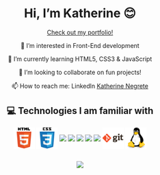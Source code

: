 <h1 align="center"> Hi, I’m Katherine 😊</h1>
<p align="center">
<a href="https://katherine-na.github.io/katherine-portfolio/">Check out my portfolio!</a>
</p>
<p align="center"> 👀 I’m interested in Front-End development </p>
<p align="center"> 🌱 I’m currently learning HTML5, CSS3 & JavaScript </p>
<p align="center"> 💞️ I’m looking to collaborate on fun projects! </p>
<p align="center"> 📫 How to reach me: Linkedln <a href="https://www.linkedin.com/in/katherine-negrete-07b65b240/">Katherine Negrete</a></p>

<h2 align="center"> 💻 Technologies I am familiar with </h2>
<p align="center">
<img align="center" src="https://raw.githubusercontent.com/devicons/devicon/master/icons/html5/html5-original-wordmark.svg" heigh="50" width="50">
<img align="center" src="https://raw.githubusercontent.com/devicons/devicon/master/icons/css3/css3-original-wordmark.svg" heigh="50" width="50">
<img align="center" src="https://p.kindpng.com/picc/s/171-1718046_javascript-programming-language-logo-hd-png-download.png" heigh="50" width="50">
<img align="center" src="https://upload.wikimedia.org/wikipedia/commons/thumb/9/96/Sass_Logo_Color.svg/1280px-Sass_Logo_Color.svg.png" heigh="50" width="50">
<img align="center" src="https://upload.wikimedia.org/wikipedia/commons/thumb/b/b2/Bootstrap_logo.svg/512px-Bootstrap_logo.svg.png" heigh="50" width="50">
<img align="center" src="https://brandlogos.net/wp-content/uploads/2022/05/figma-logo_brandlogos.net_6n1pb.png" heigh="50" width="50">
<img align="center" src="https://upload.wikimedia.org/wikipedia/commons/thumb/9/93/Wordpress_Blue_logo.png/1200px-Wordpress_Blue_logo.png" heigh="50" width="50">
<img align="center" src="https://raw.githubusercontent.com/devicons/devicon/master/icons/git/git-original-wordmark.svg" heigh="50" width="50">
<img align="center" src="https://raw.githubusercontent.com/devicons/devicon/master/icons/linux/linux-original.svg" heigh="50" width="50">
</p>

<h2 align="center"></h2>
<p align="center">
<img src="https://github-readme-stats.vercel.app/api/top-langs/?username=katherine-na&layout=compact&theme=algolia" width="500px">
</p>
